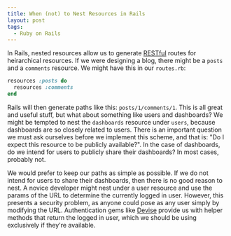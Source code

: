 ```yaml
---
title: When (not) to Nest Resources in Rails
layout: post
tags:
  - Ruby on Rails
---
```

In Rails, nested resources allow us to generate [RESTful][1] routes for heirarchical resources. If we were designing a blog, there might be a `posts` and a `comments` resource. We might have this in our `routes.rb`:

```ruby
resources :posts do
  resources :comments
end
```

Rails will then generate paths like this: `posts/1/comments/1`. This is all great and useful stuff, but what about something like users and dashboards? We might be tempted to nest the `dashboards` resource under `users`, because dashboards are so closely related to users. There is an important question we must ask ourselves before we implement this scheme, and that is: "Do I expect this resource to be publicly available?". In the case of dashboards, do we intend for users to publicly share their dashboards? In most cases, probably not.

We would prefer to keep our paths as simple as possible. If we do not intend for users to share their dashboards, then there is no good reason to nest. A novice developer might nest under a user resource and use the params of the URL to determine the currently logged in user. However, this presents a security problem, as anyone could pose as any user simply by modifying the URL. Authentication gems like [Devise][2] provide us with helper methods that return the logged in user, which we should be using exclusively if they're available.

[1]: http://en.wikipedia.org/wiki/Representational_state_transfer
[2]: https://github.com/plataformatec/devise
